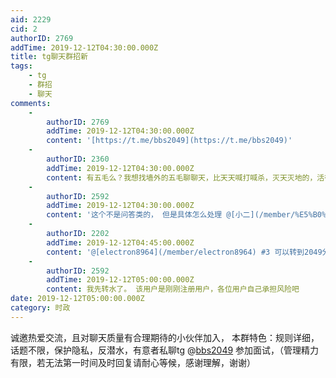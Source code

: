 ```yaml
---
aid: 2229
cid: 2
authorID: 2769
addTime: 2019-12-12T04:30:00.000Z
title: tg聊天群招新
tags:
    - tg
    - 群招
    - 聊天
comments:
    -
        authorID: 2769
        addTime: 2019-12-12T04:30:00.000Z
        content: '[https://t.me/bbs2049](https://t.me/bbs2049)'
    -
        authorID: 2360
        addTime: 2019-12-12T04:30:00.000Z
        content: 有五毛么？我想找墙外的五毛聊聊天，比天天喊打喊杀，灭天灭地的，活得不耐烦的，不想活了的，找死的有意思多了。
    -
        authorID: 2592
        addTime: 2019-12-12T04:30:00.000Z
        content: '这个不是问答类的， 但是具体怎么处理 @[小二](/member/%E5%B0%8F%E4%BA%8C)'
    -
        authorID: 2202
        addTime: 2019-12-12T04:45:00.000Z
        content: '@[electron8964](/member/electron8964) #3 可以转到2049分区'
    -
        authorID: 2592
        addTime: 2019-12-12T05:00:00.000Z
        content: 我先转水了。 该用户是刚刚注册用户，各位用户自己承担风险吧
date: 2019-12-12T05:00:00.000Z
category: 时政
---
```


诚邀热爱交流，且对聊天质量有合理期待的小伙伴加入， 本群特色：规则详细，话题不限，保护隐私，反潜水，有意者私聊tg @[bbs2049](/member/bbs2049) 参加面试，（管理精力有限，若无法第一时间及时回复请耐心等候，感谢理解，谢谢）

